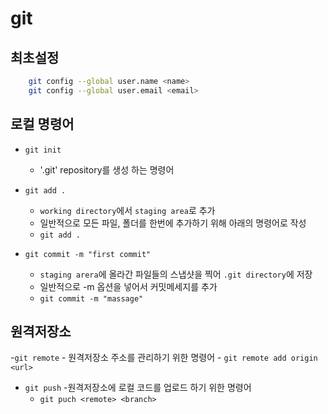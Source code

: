 # git

## 최초설정

```bash
    git config --global user.name <name>
    git config --global user.email <email>
```

## 로컬 명령어
- `git init`
    - '.git' repository를 생성 하는 명령어

- `git add . `
    - `working directory`에서 `staging area`로 추가
    - 일반적으로 모든 파일, 폴더를 한번에 추가하기 위해 아래의 명령어로 작성
    - `git add . `
- `git commit -m "first commit"`
    - `staging arera`에 올라간 파일들의 스냅샷을 찍어 `.git directory`에 저장
    - 일반적으로 -m 옵션을 넣어서 커밋메세지를 추가
    - `git commit -m "massage"`


##  원격저장소
-`git remote`
    - 원격저장소 주소를 관리하기 위한 명령어
    - `git remote add origin <url>`

- `git push`
    -원격저장소에 로컬 코드를 업로드 하기 위한 명령어
    - `git puch <remote> <branch>`